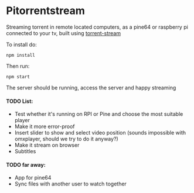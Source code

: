 # Pitorrentstream
Streaming torrent in remote located computers, as a pine64 or raspberry pi connected to your tv, 
built using [torrent-stream](https://github.com/mafintosh/torrent-stream)

To install do: 

`npm install`

Then run: 

`npm start`

The server should be running, access the server and happy streaming

#### TODO List:
* Test whether it's running on RPI or Pine and choose the most suitable player
* Make it more error-proof
* Insert slider to show and select video position (sounds impossible with omxplayer, should we try to do it anyway?)
* Make it stream on browser
* Subtitles

#### TODO far away:
* App for pine64
* Sync files with another user to watch together
